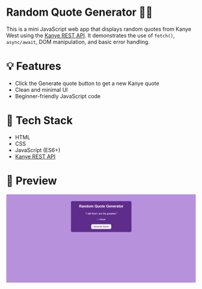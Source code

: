 # Random Quote Generator 🧠🎤

This is a mini JavaScript web app that displays random quotes from Kanye West using the [Kanye REST API](https://api.kanye.rest/). It demonstrates the use of `fetch()`, `async/await`, DOM manipulation, and basic error handling.

# 💡 Features
- Click the Generate quote button to get a new Kanye quote
- Clean and minimal UI
- Beginner-friendly JavaScript code

# 🚀 Tech Stack
- HTML
- CSS
- JavaScript (ES6+)
- [Kanye REST API](https://api.kanye.rest/)

# 📸 Preview
![screenshot](preview.png) 
